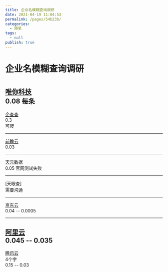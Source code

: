 ```yaml
---
title: 企业名模糊查询调研
date: 2021-04-19 11:04:53
permalink: /pages/54b23b/
categories: 
  - 随笔
tags: 
  - null
publish: true
---
```

# 企业名模糊查询调研  

#     
    
[唯你科技](http://www.onlyou.com/site/order/init.htm?serviceOrderId=50f3253428cd48dda836e3aec16fac5f)    
0.08 每条    
---    
    
[企查查](https://openapi.qichacha.com/DataApi/dataDetail?apiId=f738e318-62b5-11e7-bbdd-00155d0ab207)    
0.3    
可爬    
    
---    
[前瞻云](https://open.qianzhan.com/interface)    
0.03    
    
---     
[天元数据](http://www.tdata.cn/api/content/index/id/431951710.html)    
0.05 官网测试失败    
    
---    
[天眼查]    
需要沟通    
    
---     
[京东云](https://wx.jdcloud.com/market/api/13205)    
0.04 -- 0.0005    
    
---    
[阿里云](https://market.aliyun.com/products/57000002/cmapi031307.html?spm=5176.11065268.1996646101.searchclickresult.71f175c3AJ2n52#sku=yuncode2530700002)    
0.045  --  0.035    
---    
[腾讯云](https://market.cloud.tencent.com/products/6373)     
4个字    
0.15 -- 0.03    
